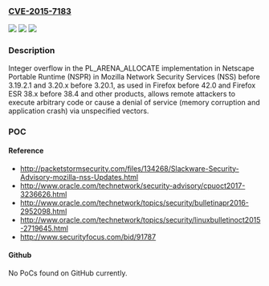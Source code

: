 ### [CVE-2015-7183](https://cve.mitre.org/cgi-bin/cvename.cgi?name=CVE-2015-7183)
![](https://img.shields.io/static/v1?label=Product&message=n%2Fa&color=blue)
![](https://img.shields.io/static/v1?label=Version&message=n%2Fa&color=blue)
![](https://img.shields.io/static/v1?label=Vulnerability&message=n%2Fa&color=brighgreen)

### Description

Integer overflow in the PL_ARENA_ALLOCATE implementation in Netscape Portable Runtime (NSPR) in Mozilla Network Security Services (NSS) before 3.19.2.1 and 3.20.x before 3.20.1, as used in Firefox before 42.0 and Firefox ESR 38.x before 38.4 and other products, allows remote attackers to execute arbitrary code or cause a denial of service (memory corruption and application crash) via unspecified vectors.

### POC

#### Reference
- http://packetstormsecurity.com/files/134268/Slackware-Security-Advisory-mozilla-nss-Updates.html
- http://www.oracle.com/technetwork/security-advisory/cpuoct2017-3236626.html
- http://www.oracle.com/technetwork/topics/security/bulletinapr2016-2952098.html
- http://www.oracle.com/technetwork/topics/security/linuxbulletinoct2015-2719645.html
- http://www.securityfocus.com/bid/91787

#### Github
No PoCs found on GitHub currently.

